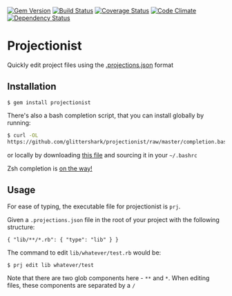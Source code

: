 [![Gem Version](https://badge.fury.io/rb/projectionist.svg)](http://badge.fury.io/rb/projectionist)
[![Build Status](https://travis-ci.org/glittershark/projectionist.svg?branch=master)](https://travis-ci.org/glittershark/projectionist)
[![Coverage Status](https://coveralls.io/repos/glittershark/projectionist/badge.png?branch=master)](https://coveralls.io/r/glittershark/projectionist?branch=master)
[![Code Climate](https://codeclimate.com/github/glittershark/projectionist.png)](https://codeclimate.com/github/glittershark/projectionist)
[![Dependency Status](https://gemnasium.com/glittershark/projectionist.svg)](https://gemnasium.com/glittershark/projectionist)

# Projectionist 

Quickly edit project files using the
[.projections.json](https://github.com/tpope/vim-projectionist) format

## Installation

    $ gem install projectionist

There's also a bash completion script, that you can install globally by running:

```bash
$ curl -OL
https://github.com/glittershark/projectionist/raw/master/completion.bash
```

or locally by downloading [this
file](https://github.com/glittershark/projectionist/raw/master/completion.bash)
and sourcing it in your `~/.bashrc`

Zsh completion is [on the way!](https://github.com/glittershark/projectionist/issues/18)

## Usage

For ease of typing, the executable file for projectionist is `prj`.

Given a `.projections.json` file in the root of your project with the following
structure:

``` { "lib/**/*.rb": { "type": "lib" } } ```

The command to edit `lib/whatever/test.rb` would be:

    $ prj edit lib whatever/test

Note that there are two glob components here - `**` and `*`. When editing files,
these components are separated by a `/`


